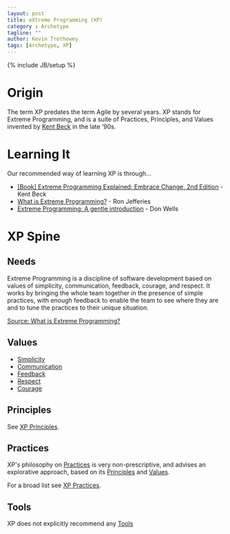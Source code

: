 ```yaml
---
layout: post
title: eXtreme Programming (XP)
category : Archetype
tagline: ""
author: Kevin Trethewey
tags: [Archetype, XP]
---
```

{% include JB/setup %}

# Origin
The term XP predates the term Agile by several years. XP stands for Extreme Programming, and is a suite of Practices, Principles, and Values invented by [Kent Beck](http://en.wikipedia.org/wiki/Kent_Beck) in the late ‘90s.

# Learning It
Our recommended way of learning XP is through…

* [[Book] Extreme Programming Explained: Embrace Change, 2nd Edition](https://www.amazon.com/Extreme-Programming-Explained-Embrace-Change/dp/0321278658) - Kent Beck
* [What is Extreme Programming?](http://ronjeffries.com/xprog/what-is-extreme-programming/) - Ron Jefferies
* [Extreme Programming:
A gentle introduction](http://www.extremeprogramming.org/) - Don Wells

# XP Spine

## Needs
Extreme Programming is a discipline of software development based on values of simplicity, communication, feedback, courage, and respect. It works by bringing the whole team together in the presence of simple practices, with enough feedback to enable the team to see where they are and to tune the practices to their unique situation.

[Source: What is Extreme Programming?](http://ronjeffries.com/xprog/what-is-extreme-programming/)

## Values
* [Simplicity](/Value/Simplicity)
* [Communication](/Value/Communication)
* [Feedback](/Value/Feedback)
* [Respect](/Value/Respect)
* [Courage](/Value/Courage)

## Principles

See [XP Principles](/principle/PrinciplesOfXP).

## Practices

XP's philosophy on [Practices](/practices.html) is very non-prescriptive, and advises an explorative approach, based on its [Principles](/principle/PrinciplesOfXP) and [Values](/value/ValuesOfXP).

For a broad list see [XP Practices](/practice/PracticesOfXP).

## Tools
XP does not explicitly recommend any [Tools](/tools.html)